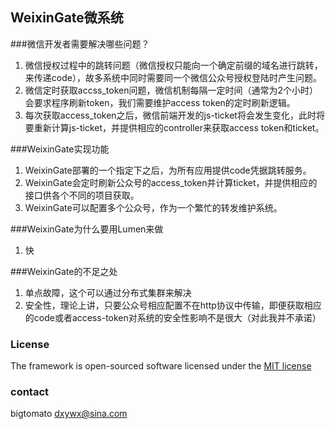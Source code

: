 ## WeixinGate微系统
###微信开发者需要解决哪些问题？
1. 微信授权过程中的跳转问题（微信授权只能向一个确定前缀的域名进行跳转，来传递code），故多系统中同时需要同一个微信公众号授权登陆时产生问题。
2. 微信定时获取accss_token问题，微信机制每隔一定时间（通常为2个小时）会要求程序刷新token，我们需要维护access token的定时刷新逻辑。
3. 每次获取access_token之后，微信前端开发的js-ticket将会发生变化，此时将要重新计算js-ticket，并提供相应的controller来获取access token和ticket。

###WeixinGate实现功能
1. WeixinGate部署的一个指定下之后，为所有应用提供code凭据跳转服务。
2. WeixinGate会定时刷新公众号的access_token并计算ticket，并提供相应的接口供各个不同的项目获取。
3. WeixinGate可以配置多个公众号，作为一个繁忙的转发维护系统。

###WeixinGate为什么要用Lumen来做
1. 快

###WeixinGate的不足之处
1. 单点故障，这个可以通过分布式集群来解决
2. 安全性，理论上讲，只要公众号相应配置不在http协议中传输，即便获取相应的code或者access-token对系统的安全性影响不是很大（对此我并不承诺）


### License

The framework is open-sourced software licensed under the [MIT license](http://opensource.org/licenses/MIT)
### contact
bigtomato dxywx@sina.com
